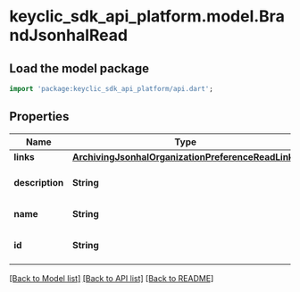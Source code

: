 # keyclic_sdk_api_platform.model.BrandJsonhalRead

## Load the model package
```dart
import 'package:keyclic_sdk_api_platform/api.dart';
```

## Properties
Name | Type | Description | Notes
------------ | ------------- | ------------- | -------------
**links** | [**ArchivingJsonhalOrganizationPreferenceReadLinks**](ArchivingJsonhalOrganizationPreferenceReadLinks.md) |  | [optional] 
**description** | **String** | Detailed description of brand. | [optional] 
**name** | **String** | Name of the brand. | 
**id** | **String** | The resource identifier. | [optional] [readonly] 

[[Back to Model list]](../README.md#documentation-for-models) [[Back to API list]](../README.md#documentation-for-api-endpoints) [[Back to README]](../README.md)


